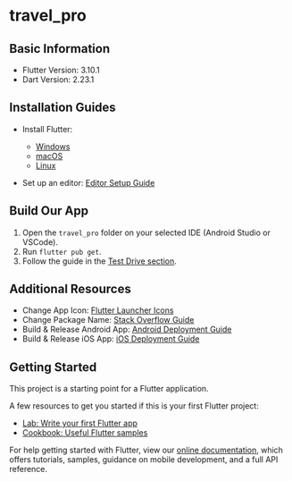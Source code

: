 # travel_pro

## Basic Information

- Flutter Version: 3.10.1
- Dart Version: 2.23.1

## Installation Guides

- Install Flutter:
  - [Windows](https://flutter.dev/docs/getstarted/install/windows)
  - [macOS](https://flutter.dev/docs/getstarted/install/macos)
  - [Linux](https://flutter.dev/docs/getstarted/install/linux)

- Set up an editor: [Editor Setup Guide](https://flutter.dev/docs/get-started/editor)

## Build Our App

1. Open the `travel_pro` folder on your selected IDE (Android Studio or VSCode).
2. Run `flutter pub get`.
3. Follow the guide in the [Test Drive section](https://flutter.dev/docs/get-started/test-drive).

## Additional Resources

- Change App Icon: [Flutter Launcher Icons](https://pub.dev/packages/flutter_launcher_icons)
- Change Package Name: [Stack Overflow Guide](https://stackoverflow.com/questions/51534616/how-tochange-package-name-in-flutter)
- Build & Release Android App: [Android Deployment Guide](https://flutter.dev/docs/deployment/android)
- Build & Release iOS App: [iOS Deployment Guide](https://flutter.dev/docs/deployment/ios)


## Getting Started

This project is a starting point for a Flutter application.

A few resources to get you started if this is your first Flutter project:

- [Lab: Write your first Flutter app](https://flutter.dev/docs/get-started/codelab)
- [Cookbook: Useful Flutter samples](https://flutter.dev/docs/cookbook)

For help getting started with Flutter, view our
[online documentation](https://flutter.dev/docs), which offers tutorials,
samples, guidance on mobile development, and a full API reference.
